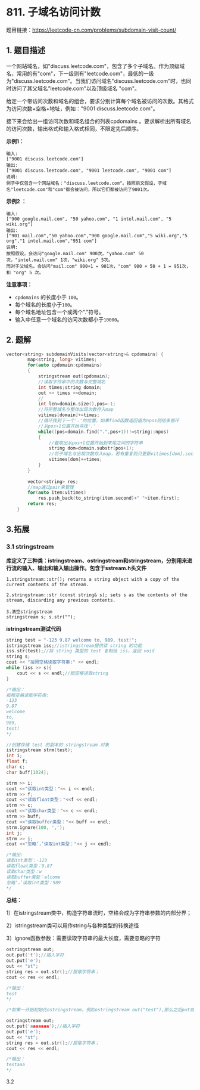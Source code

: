 # 811. 子域名访问计数

题目链接：https://leetcode-cn.com/problems/subdomain-visit-count/



## 1. 题目描述

一个网站域名，如"discuss.leetcode.com"，包含了多个子域名。作为顶级域名，常用的有"com"，下一级则有"leetcode.com"，最低的一级为"discuss.leetcode.com"。当我们访问域名"discuss.leetcode.com"时，也同时访问了其父域名"leetcode.com"以及顶级域名 "com"。

给定一个带访问次数和域名的组合，要求分别计算每个域名被访问的次数。其格式为访问次数+空格+地址，例如："9001 discuss.leetcode.com"。

接下来会给出一组访问次数和域名组合的列表cpdomains 。要求解析出所有域名的访问次数，输出格式和输入格式相同，不限定先后顺序。



**示例1：**

```
输入: 
["9001 discuss.leetcode.com"]
输出: 
["9001 discuss.leetcode.com", "9001 leetcode.com", "9001 com"]
说明: 
例子中仅包含一个网站域名："discuss.leetcode.com"。按照前文假设，子域名"leetcode.com"和"com"都会被访问，所以它们都被访问了9001次。
```

**示例2 ：**

~~~
输入: 
["900 google.mail.com", "50 yahoo.com", "1 intel.mail.com", "5 wiki.org"]
输出: 
["901 mail.com","50 yahoo.com","900 google.mail.com","5 wiki.org","5 org","1 intel.mail.com","951 com"]
说明: 
按照假设，会访问"google.mail.com" 900次，"yahoo.com" 50次，"intel.mail.com" 1次，"wiki.org" 5次。
而对于父域名，会访问"mail.com" 900+1 = 901次，"com" 900 + 50 + 1 = 951次，和 "org" 5 次。
~~~

**注意事项：**

- `cpdomains` 的长度小于 `100`。
- 每个域名的长度小于`100`。
- 每个域名地址包含一个或两个"."符号。
- 输入中任意一个域名的访问次数都小于`10000`。





## 2. 题解

~~~C++
vector<string> subdomainVisits(vector<string>& cpdomains) {
        map<string, long> vitimes;
        for(auto cpdomain:cpdomains)
        {
            stringstream out(cpdomain);
            //读取字符串中的次数与完整域名
            int times;string domain;
            out >> times >>domain;
            //
            int len=domain.size(),pos=-1;
            //将完整域名与整体出现次数存入map
            vitimes[domain]+=times;
            //循环找到下一个'.'的位置，如果find函数返回值为npos则结束循环
            //从pos+1位置开始寻找'.'
            while((pos=domain.find(".",pos+1))!=string::npos)
            {
                //截取出从pos+1位置开始到末尾之间的字符串
                string dom=domain.substr(pos+1);
                //将子域名与出现次数存入map，若有重复则只更新vitimes[dom].second
                vitimes[dom]+=times;
            }
        }
        
        vector<string> res;
        //map通过pair来管理
        for(auto item:vitimes)
            res.push_back(to_string(item.second)+" "+item.first);
        return res;
    }
~~~



## 3.拓展

### 3.1 stringstream

**<sstream>库定义了三种类：istringstream、ostringstream和stringstream，分别用来进行流的输入、输出和输入输出操作。包含于sstream.h头文件**

~~~
1.stringstream::str(); returns a string object with a copy of the current contents of the stream.

2.stringstream::str (const string& s); sets s as the contents of the stream, discarding any previous contents.

3.清空stringstream
stringstream s; s.str("");
~~~



**istringstream测试代码**

~~~C++
string test = "-123 9.87 welcome to, 989, test!";
istringstream iss;//istringstream提供读 string 的功能
iss.str(test);//将 string 类型的 test 复制给 iss，返回 void 
string s;
cout << "按照空格读取字符串:" << endl;
while (iss >> s){
    cout << s << endl;//按空格读取string
}

/*输出：
按照空格读取字符串:
-123
9.87
welcome
to,
989,
test!
*/

//创建存储 test 的副本的 stringstream 对象
istringstream strm(test); 
int i;
float f;
char c;
char buff[1024];

strm >> i;
cout <<"读取int类型："<< i << endl;
strm >> f;
cout <<"读取float类型："<<f << endl;
strm >> c;
cout <<"读取char类型："<< c << endl;
strm >> buff;
cout <<"读取buffer类型："<< buff << endl;
strm.ignore(100, ',');
int j;
strm >> j;
cout <<"忽略‘，’读取int类型："<< j << endl;

/*输出:
读取int类型：-123
读取float类型：9.87
读取char类型：w
读取buffer类型：elcome
忽略‘，’读取int类型：989
*/
~~~

**总结：**

1）在istringstream类中，构造字符串流时，空格会成为字符串参数的内部分界；

2）istringstream类可以用作string与各种类型的转换途径

3）ignore函数参数：需要读取字符串的最大长度，需要忽略的字符

~~~C++
ostringstream out;
out.put('t');//插入字符
out.put('e');
out << "st";
string res = out.str();//提取字符串；
cout << res << endl;

/*输出：
test
*/

/*如果一开始初始化ostringstream，例如ostringstream out("test"),那么之后put或者<<时的字符串会覆盖原来的字符，超过的部分在原始基础上增加。*/

ostringstream out;
out.put('aaaaaaa');//插入字符
out.put('e');
out << "st";
string res = out.str();//提取字符串；
cout << res << endl;

/*输出：
testaaa
*/
~~~







3.2 





















